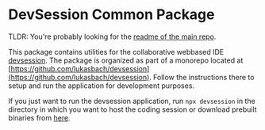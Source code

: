 # DevSession Common Package

TLDR: You're probably looking for the [readme of the main repo](https://github.com/lukasbach/devsession).

This package contains utilities for the collaborative webbased IDE [devsession](https://devsession.js.org).
The package is organized as part of a monorepo located at 
[https://github.com/lukasbach/devsession](https://github.com/lukasbach/devsession).
Follow the instructions there to setup and run the application for development purposes.

If you just want to run the devsession application, run ``npx devsession`` in the directory in which
you want to host the coding session or download prebuilt binaries from [here](https://github.com/lukasbach/devsession/releases).
